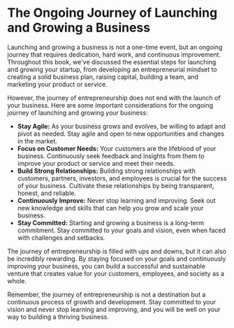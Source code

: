 The Ongoing Journey of Launching and Growing a Business
===================================================================

Launching and growing a business is not a one-time event, but an ongoing journey that requires dedication, hard work, and continuous improvement. Throughout this book, we've discussed the essential steps for launching and growing your startup, from developing an entrepreneurial mindset to creating a solid business plan, raising capital, building a team, and marketing your product or service.

However, the journey of entrepreneurship does not end with the launch of your business. Here are some important considerations for the ongoing journey of launching and growing your business:

* **Stay Agile:** As your business grows and evolves, be willing to adapt and pivot as needed. Stay agile and open to new opportunities and changes in the market.
* **Focus on Customer Needs:** Your customers are the lifeblood of your business. Continuously seek feedback and insights from them to improve your product or service and meet their needs.
* **Build Strong Relationships:** Building strong relationships with customers, partners, investors, and employees is crucial for the success of your business. Cultivate these relationships by being transparent, honest, and reliable.
* **Continuously Improve:** Never stop learning and improving. Seek out new knowledge and skills that can help you grow and scale your business.
* **Stay Committed:** Starting and growing a business is a long-term commitment. Stay committed to your goals and vision, even when faced with challenges and setbacks.

The journey of entrepreneurship is filled with ups and downs, but it can also be incredibly rewarding. By staying focused on your goals and continuously improving your business, you can build a successful and sustainable venture that creates value for your customers, employees, and society as a whole.

Remember, the journey of entrepreneurship is not a destination but a continuous process of growth and development. Stay committed to your vision and never stop learning and improving, and you will be well on your way to building a thriving business.
